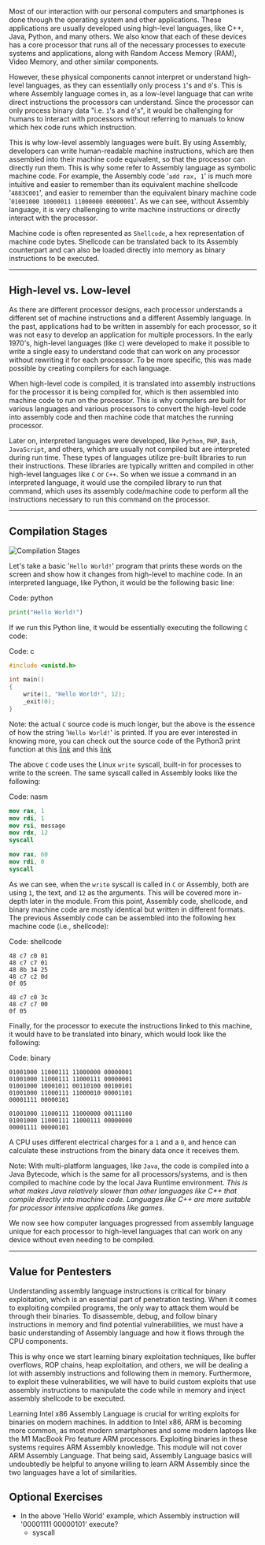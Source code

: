 Most of our interaction with our personal computers and smartphones is done through the operating system and other applications. These applications are usually developed using high-level languages, like C++, Java, Python, and many others. We also know that each of these devices has a core processor that runs all of the necessary processes to execute systems and applications, along with Random Access Memory (RAM), Video Memory, and other similar components.

However, these physical components cannot interpret or understand high-level languages, as they can essentially only process `1`'s and `0`'s. This is where Assembly language comes in, as a low-level language that can write direct instructions the processors can understand. Since the processor can only process binary data "i.e. `1`'s and `0`'s", it would be challenging for humans to interact with processors without referring to manuals to know which hex code runs which instruction.

This is why low-level assembly languages were built. By using Assembly, developers can write human-readable machine instructions, which are then assembled into their machine code equivalent, so that the processor can directly run them. This is why some refer to Assembly language as symbolic machine code. For example, the Assembly code '`add rax, 1`' is much more intuitive and easier to remember than its equivalent machine shellcode '`4883C001`', and easier to remember than the equivalent binary machine code '`01001000 10000011 11000000 00000001`'. As we can see, without Assembly language, it is very challenging to write machine instructions or directly interact with the processor.

Machine code is often represented as `Shellcode`, a hex representation of machine code bytes. Shellcode can be translated back to its Assembly counterpart and can also be loaded directly into memory as binary instructions to be executed.

---

## High-level vs. Low-level

As there are different processor designs, each processor understands a different set of machine instructions and a different Assembly language. In the past, applications had to be written in assembly for each processor, so it was not easy to develop an application for multiple processors. In the early 1970's, high-level languages (like `C`) were developed to make it possible to write a single easy to understand code that can work on any processor without rewriting it for each processor. To be more specific, this was made possible by creating compilers for each language.

When high-level code is compiled, it is translated into assembly instructions for the processor it is being compiled for, which is then assembled into machine code to run on the processor. This is why compilers are built for various languages and various processors to convert the high-level code into assembly code and then machine code that matches the running processor.

Later on, interpreted languages were developed, like `Python`, `PHP`, `Bash`, `JavaScript`, and others, which are usually not compiled but are interpreted during run time. These types of languages utilize pre-built libraries to run their instructions. These libraries are typically written and compiled in other high-level languages like `C` or `C++`. So when we issue a command in an interpreted language, it would use the compiled library to run that command, which uses its assembly code/machine code to perform all the instructions necessary to run this command on the processor.

---

## Compilation Stages

![Compilation Stages](https://academy.hackthebox.com/storage/modules/85/assembly_Compilation_Stages_1.jpg)

Let's take a basic '`Hello World!`' program that prints these words on the screen and show how it changes from high-level to machine code. In an interpreted language, like Python, it would be the following basic line:

Code: python

```python
print("Hello World!")
```

If we run this Python line, it would be essentially executing the following `C` code:

Code: c

```c
#include <unistd.h>

int main()
{
    write(1, "Hello World!", 12);
    _exit(0);
}
```

Note: the actual `C` source code is much longer, but the above is the essence of how the string '`Hello World!`' is printed. If you are ever interested in knowing more, you can check out the source code of the Python3 print function at this [link](https://github.com/python/cpython/blob/0332e569c12d3dc97171546c6dc10e42c27de34b/Python/bltinmodule.c#L1829) and this [link](https://github.com/python/cpython/blob/9975cc5008c795e069ce11e2dbed2110cc12e74e/Objects/fileobject.c#L119)

The above `C` code uses the Linux `write` syscall, built-in for processes to write to the screen. The same syscall called in Assembly looks like the following:

Code: nasm

```nasm
mov rax, 1
mov rdi, 1
mov rsi, message
mov rdx, 12
syscall

mov rax, 60
mov rdi, 0
syscall
```

As we can see, when the `write` syscall is called in `C` or Assembly, both are using `1`, the text, and `12` as the arguments. This will be covered more in-depth later in the module. From this point, Assembly code, shellcode, and binary machine code are mostly identical but written in different formats. The previous Assembly code can be assembled into the following hex machine code (i.e., shellcode):

Code: shellcode

```shellcode
48 c7 c0 01
48 c7 c7 01
48 8b 34 25
48 c7 c2 0d
0f 05

48 c7 c0 3c
48 c7 c7 00
0f 05
```

Finally, for the processor to execute the instructions linked to this machine, it would have to be translated into binary, which would look like the following:

Code: binary

```binary
01001000 11000111 11000000 00000001
01001000 11000111 11000111 00000001
01001000 10001011 00110100 00100101
01001000 11000111 11000010 00001101 
00001111 00000101

01001000 11000111 11000000 00111100 
01001000 11000111 11000111 00000000 
00001111 00000101
```

A CPU uses different electrical charges for a `1` and a `0`, and hence can calculate these instructions from the binary data once it receives them.

Note: With multi-platform languages, like `Java`, the code is compiled into a Java Bytecode, which is the same for all processors/systems, and is then compiled to machine code by the local Java Runtime environment. _This is what makes Java relatively slower than other languages like C++ that compile directly into machine code. Languages like C++ are more suitable for processor intensive applications like games._

We now see how computer languages progressed from assembly language unique for each processor to high-level languages that can work on any device without even needing to be compiled.

---

## Value for Pentesters

Understanding assembly language instructions is critical for binary exploitation, which is an essential part of penetration testing. When it comes to exploiting compiled programs, the only way to attack them would be through their binaries. To disassemble, debug, and follow binary instructions in memory and find potential vulnerabilities, we must have a basic understanding of Assembly language and how it flows through the CPU components.

This is why once we start learning binary exploitation techniques, like buffer overflows, ROP chains, heap exploitation, and others, we will be dealing a lot with assembly instructions and following them in memory. Furthermore, to exploit these vulnerabilities, we will have to build custom exploits that use assembly instructions to manipulate the code while in memory and inject assembly shellcode to be executed.

Learning Intel x86 Assembly Language is crucial for writing exploits for binaries on modern machines. In addition to Intel x86, ARM is becoming more common, as most modern smartphones and some modern laptops like the M1 MacBook Pro feature ARM processors. Exploiting binaries in these systems requires ARM Assembly knowledge. This module will not cover ARM Assembly Language. That being said, Assembly Language basics will undoubtedly be helpful to anyone willing to learn ARM Assembly since the two languages have a lot of similarities.


## Optional Exercises
- In the above 'Hello World' example, which Assembly instruction will '00001111 00000101' execute?
	- syscall